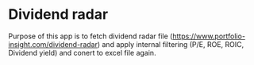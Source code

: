 # Dividend radar
Purpose of this app is to fetch dividend radar file (https://www.portfolio-insight.com/dividend-radar) 
and apply internal filtering (P/E, ROE, ROIC, Dividend yield) and conert to excel file again.


